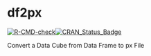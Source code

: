 # df2px

  [![R-CMD-check](https://github.com/gibonet/df2px/actions/workflows/R-CMD-check.yaml/badge.svg)](https://github.com/gibonet/df2px/actions/workflows/R-CMD-check.yaml)[![CRAN\_Status\_Badge](http://www.r-pkg.org/badges/version/df2px)](http://cran.r-project.org/package=df2px)



Convert a Data Cube from Data Frame to px File

